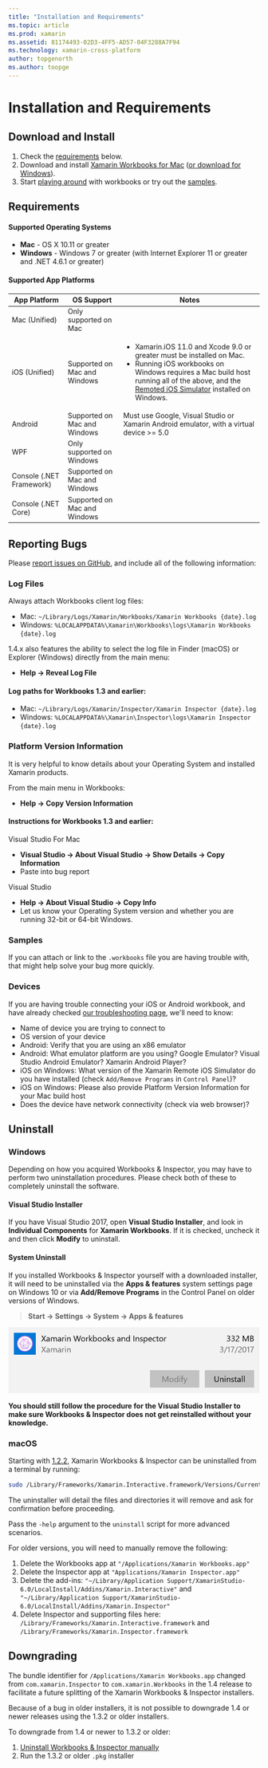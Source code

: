 ```yaml
---
title: "Installation and Requirements"
ms.topic: article
ms.prod: xamarin
ms.assetid: 81174493-02D3-4FF5-AD57-04F3288A7F94
ms.technology: xamarin-cross-platform
author: topgenorth
ms.author: toopge
---
```


# Installation and Requirements

<script>
var inspectorOnLoad = function () {
  var primaryTextBase = "Xamarin Workbooks for";
  var secondaryTextBase = "or download for";
  var inspectorDownloadUrlMac = "https://dl.xamarin.com/interactive/XamarinInteractive.pkg";
  var inspectorDownloadUrlWin = "https://dl.xamarin.com/interactive/XamarinInteractive.msi";

  var aPrimary = document.getElementById("inspector-download-primary");
  var aSecondary = document.getElementById("inspector-download-secondary");

  var aMac = aPrimary;
  var aWin = aSecondary;
  var macTextBase = primaryTextBase;
  var winTextBase = secondaryTextBase;

  if (/win/i.test(navigator.platform.toLowerCase())) {
    aMac = aSecondary;
    aWin = aPrimary;
    macTextBase = secondaryTextBase;
    winTextBase = primaryTextBase;
  }

  aMac.href = inspectorDownloadUrlMac;
  aMac.text = macTextBase + " Mac";
  aWin.href = inspectorDownloadUrlWin;
  aWin.text = winTextBase + " Windows";
};

document.addEventListener("DOMContentLoaded", inspectorOnLoad);
</script>

<a name="install" />

## Download and Install

<ol>
  <li>Check the <a href="#Requirements">
requirements</a> below.</li>
  <li>Download and install
  <a href="https://dl.xamarin.com/interactive/XamarinInteractive.pkg" id="inspector-download-primary">Xamarin Workbooks for Mac</a>
  (<a href="https://dl.xamarin.com/interactive/XamarinInteractive.msi" id="inspector-download-secondary">or download for Windows</a>).
  </li>
  <li>Start <a href="~/tools/workbooks/workbook.md">
  playing around</a> with workbooks or try out the <a href="https://developer.xamarin.com/workbooks/">samples</a>.
	</li>
</ol>

## Requirements

#### Supported Operating Systems

- **Mac** - OS X 10.11 or greater
- **Windows** - Windows 7 or greater (with Internet Explorer 11 or greater and
  .NET 4.6.1 or greater)

#### Supported App Platforms

<table>
<thead>
  <tr>
    <th>App Platform</th>
    <th>OS Support</th>
    <th>Notes</th>
  </tr>
</thead>
<tbody>
  <tr>
    <td>Mac (Unified)</td>
    <td>Only supported on Mac</td>
    <td/>
  </tr>
  <tr>
    <td>iOS (Unified)</td>
    <td>Supported on Mac and Windows</td>
    <td>
      <ul>
        <li>Xamarin.iOS 11.0 and Xcode 9.0 or greater must be installed on Mac.</li>
        <li>Running iOS workbooks on Windows requires a Mac build host running all of the above, and the <a href="~/tools/ios-simulator.md">Remoted iOS Simulator</a>
        installed on Windows.</li>
      </ul>
    </td>
  </tr>
  <tr>
    <td>Android</td>
    <td>Supported on Mac and Windows</td>
    <td>Must use Google, Visual Studio or Xamarin Android emulator, with a virtual device >= 5.0</td>
  </tr>
  <tr>
    <td>WPF</td>
    <td>Only supported on Windows</td>
    <td/>
  </tr>
  <tr>
    <td>Console (.NET Framework)</td>
    <td>Supported on Mac and Windows</td>
    <td/>
  </tr>
  <tr>
    <td>Console (.NET Core)</td>
    <td>Supported on Mac and Windows</td>
    <td/>
  </tr>
</tbody>
</table>

## Reporting Bugs

Please [report issues on GitHub][bugs], and include all of the following information:

### Log Files

Always attach Workbooks client log files:

- Mac: `~/Library/Logs/Xamarin/Workbooks/Xamarin Workbooks {date}.log`
- Windows: `%LOCALAPPDATA%\Xamarin\Workbooks\logs\Xamarin Workbooks {date}.log`

1.4.x also features the ability to select the log file in Finder (macOS) or
Explorer (Windows) directly from the main menu:

- **Help → Reveal Log File**

#### Log paths for Workbooks 1.3 and earlier:

- Mac: `~/Library/Logs/Xamarin/Inspector/Xamarin Inspector {date}.log`
- Windows: `%LOCALAPPDATA%\Xamarin\Inspector\logs\Xamarin Inspector {date}.log`

### Platform Version Information

It is very helpful to know details about your Operating System and installed Xamarin products.

From the main menu in Workbooks:

* **Help → Copy Version Information**

#### Instructions for Workbooks 1.3 and earlier:

Visual Studio For Mac

- **Visual Studio → About Visual Studio → Show Details → Copy Information**
- Paste into bug report

Visual Studio

- **Help → About Visual Studio → Copy Info**
- Let us know your Operating System version and whether you are running 32-bit or 64-bit Windows.

### Samples

If you can attach or link to the `.workbooks` file you are having trouble with,
that might help solve your bug more quickly.

### Devices

If you are having trouble connecting your iOS or Android workbook, and have
already checked [our troubleshooting page](~/tools/workbooks/troubleshooting/index.md),
we'll need to know:

- Name of device you are trying to connect to
- OS version of your device
- Android: Verify that you are using an x86 emulator
- Android: What emulator platform are you using? Google Emulator?
  Visual Studio Android Emulator? Xamarin Android Player?
- iOS on Windows: What version of the Xamarin Remote iOS Simulator do you have
  installed (check `Add/Remove Programs` in `Control Panel`)?
- iOS on Windows: Please also provide Platform Version Information for your Mac
  build host
- Does the device have network connectivity (check via web browser)?

[bugs]: https://github.com/Microsoft/workbooks/issues/new

## Uninstall

### Windows

Depending on how you acquired Workbooks & Inspector, you may have to perform
two uninstallation procedures. Please check both of these to completely
uninstall the software.

#### Visual Studio Installer

If you have Visual Studio 2017, open **Visual Studio Installer**, and look in
**Individual Components** for **Xamarin Workbooks**. If it is checked, uncheck it
and then click **Modify** to uninstall.

#### System Uninstall

If you installed Workbooks & Inspector yourself with a downloaded installer,
it will need to be uninstalled via the **Apps & features**
system settings page on Windows 10 or via **Add/Remove Programs** in the
Control Panel on older versions of Windows.

> **Start → Settings → System → Apps & features**

![](install-images/windows-remove.png "Xamarin Workbooks and Inspector as listed in &quot;Apps &amp; features&quot;")

**You should still follow the procedure for the Visual Studio Installer to make
sure Workbooks & Inspector does not get reinstalled without your knowledge.**

<a name="uninstall-macos" />

### macOS

Starting with [1.2.2](https://developer.xamarin.com/releases/interactive/interactive-1.2/),
Xamarin Workbooks & Inspector can be uninstalled from a terminal by running:

```bash
sudo /Library/Frameworks/Xamarin.Interactive.framework/Versions/Current/uninstall
```

The uninstaller will detail the files and directories it will remove and
ask for confirmation before proceeding.

Pass the `-help` argument to the `uninstall` script for more advanced
scenarios.

For older versions, you will need to manually remove the following:

1. Delete the Workbooks app at `"/Applications/Xamarin Workbooks.app"`
2. Delete the Inspector app at `"Applications/Xamarin Inspector.app"`
2. Delete the add-ins: `"~/Library/Application Support/XamarinStudio-6.0/LocalInstall/Addins/Xamarin.Interactive"` and `"~/Library/Application Support/XamarinStudio-6.0/LocalInstall/Addins/Xamarin.Inspector"`
3. Delete Inspector and supporting files here: `/Library/Frameworks/Xamarin.Interactive.framework` and `/Library/Frameworks/Xamarin.Inspector.framework`

## Downgrading

The bundle identifier for `/Applications/Xamarin Workbooks.app` changed from
`com.xamarin.Inspector` to `com.xamarin.Workbooks` in the 1.4 release to
facilitate a future splitting of the Xamarin Workbooks & Inspector installers.

Because of a bug in older installers, it is not possible to downgrade 1.4 or
newer releases using the 1.3.2 or older installers.

To downgrade from 1.4 or newer to 1.3.2 or older:

1. [Uninstall Workbooks & Inspector manually](#macOS)
2. Run the 1.3.2 or older `.pkg` installer